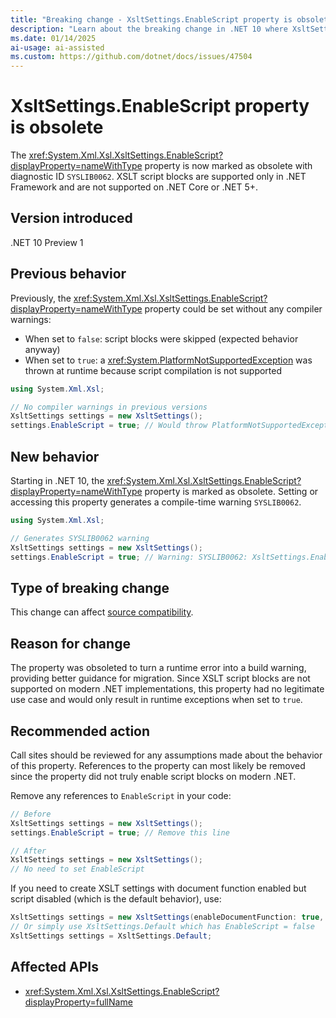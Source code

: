 ```yaml
---
title: "Breaking change - XsltSettings.EnableScript property is obsolete"
description: "Learn about the breaking change in .NET 10 where XsltSettings.EnableScript property is marked as obsolete."
ms.date: 01/14/2025
ai-usage: ai-assisted
ms.custom: https://github.com/dotnet/docs/issues/47504
---
```


# XsltSettings.EnableScript property is obsolete

The <xref:System.Xml.Xsl.XsltSettings.EnableScript?displayProperty=nameWithType> property is now marked as obsolete with diagnostic ID `SYSLIB0062`. XSLT script blocks are supported only in .NET Framework and are not supported on .NET Core or .NET 5+.

## Version introduced

.NET 10 Preview 1

## Previous behavior

Previously, the <xref:System.Xml.Xsl.XsltSettings.EnableScript?displayProperty=nameWithType> property could be set without any compiler warnings:

- When set to `false`: script blocks were skipped (expected behavior anyway)
- When set to `true`: a <xref:System.PlatformNotSupportedException> was thrown at runtime because script compilation is not supported

```csharp
using System.Xml.Xsl;

// No compiler warnings in previous versions
XsltSettings settings = new XsltSettings();
settings.EnableScript = true; // Would throw PlatformNotSupportedException at runtime
```

## New behavior

Starting in .NET 10, the <xref:System.Xml.Xsl.XsltSettings.EnableScript?displayProperty=nameWithType> property is marked as obsolete. Setting or accessing this property generates a compile-time warning `SYSLIB0062`.

```csharp
using System.Xml.Xsl;

// Generates SYSLIB0062 warning
XsltSettings settings = new XsltSettings();
settings.EnableScript = true; // Warning: SYSLIB0062: XsltSettings.EnableScript is obsolete
```

## Type of breaking change

This change can affect [source compatibility](../../categories.md#source-compatibility).

## Reason for change

The property was obsoleted to turn a runtime error into a build warning, providing better guidance for migration. Since XSLT script blocks are not supported on modern .NET implementations, this property had no legitimate use case and would only result in runtime exceptions when set to `true`.

## Recommended action

Call sites should be reviewed for any assumptions made about the behavior of this property. References to the property can most likely be removed since the property did not truly enable script blocks on modern .NET.

Remove any references to `EnableScript` in your code:

```csharp
// Before
XsltSettings settings = new XsltSettings();
settings.EnableScript = true; // Remove this line

// After
XsltSettings settings = new XsltSettings();
// No need to set EnableScript
```

If you need to create XSLT settings with document function enabled but script disabled (which is the default behavior), use:

```csharp
XsltSettings settings = new XsltSettings(enableDocumentFunction: true, enableScript: false);
// Or simply use XsltSettings.Default which has EnableScript = false
XsltSettings settings = XsltSettings.Default;
```

## Affected APIs

- <xref:System.Xml.Xsl.XsltSettings.EnableScript?displayProperty=fullName>
